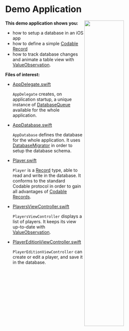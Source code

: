 Demo Application
================

<img align="right" src="https://github.com/groue/GRDB.swift/raw/master/Documentation/Images/GRDBDemoScreenshot.png" width="50%">

**This demo application shows you:**

- how to setup a database in an iOS app
- how to define a simple [Codable Record](../../README.md#codable-records)
- how to track database changes and animate a table view with [ValueObservation](../../README.md#valueobservation).

**Files of interest:**

- [AppDelegate.swift](GRDBDemoiOS/AppDelegate.swift)
    
    `AppDelegate` creates, on application startup, a unique instance of [DatabaseQueue](../../README.md#database-queues) available for the whole application.

- [AppDatabase.swift](GRDBDemoiOS/AppDatabase.swift)
    
    `AppDatabase` defines the database for the whole application. It uses [DatabaseMigrator](../../Documentation/Migrations.md) in order to setup the database schema.

- [Player.swift](GRDBDemoiOS/Player.swift)
    
    `Player` is a [Record](../../README.md#records) type, able to read and write in the database. It conforms to the standard Codable protocol in order to gain all advantages of [Codable Records](../../README.md#codable-records).

- [PlayersViewController.swift](GRDBDemoiOS/PlayersViewController.swift)
    
    `PlayersViewController` displays a list of players. It keeps its view up-to-date with [ValueObservation](../../README.md#valueobservation).

- [PlayerEditionViewController.swift](GRDBDemoiOS/PlayerEditionViewController.swift)
    
    `PlayerEditionViewController` can create or edit a player, and save it in the database.
